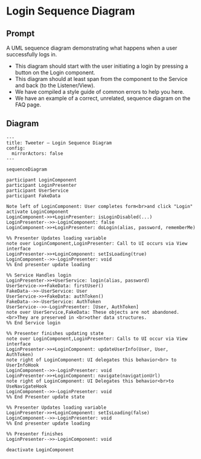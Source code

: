 # Login Sequence Diagram

## Prompt
A UML sequence diagram demonstrating what happens when a user successfully logs in.
* This diagram should start with the user initiating a login by pressing a button on the Login component.
* This diagram should at least span from the component to the Service and back (to the Listener/View).
* We have compiled a style guide of common errors to help you here.
* We have an example of a correct, unrelated, sequence diagram on the FAQ page.

## Diagram

```mermaid
---
title: Tweeter — Login Sequence Diagram
config:
  mirrorActors: false
---

sequenceDiagram

participant LoginComponent
participant LoginPresenter
participant UserService
participant FakeData

Note left of LoginComponent: User completes form<br>and click "Login"
activate LoginComponent
LoginComponent->>+LoginPresenter: isLoginDisabled(...)
LoginPresenter-->>-LoginComponent: false
LoginComponent->>+LoginPresenter: doLogin(alias, password, rememberMe)

%% Presenter Updates loading variable
note over LoginComponent,LoginPresenter: Call to UI occurs via View interface
LoginPresenter->>+LoginComponent: setIsLoading(true)
LoginComponent-->>-LoginPresenter: void
%% End presenter update loading

%% Service Handles login
LoginPresenter->>+UserService: login(alias, password)
UserService->>+FakeData: firstUser()
FakeData-->>-UserService: User
UserService->>+FakeData: authToken()
FakeData-->>-UserService: AuthToken
UserService-->>-LoginPresenter: [User, AuthToken]
note over UserService,FakeData: These objects are not abandoned.<br>They are preserved in <br>other data structures.
%% End Service login

%% Presenter finishes updating state
note over LoginComponent,LoginPresenter: Calls to UI occur via View interface
LoginPresenter->>+LoginComponent: updateUserInfo(User, User, AuthToken)
note right of LoginComponent: UI delegates this behavior<br> to UserInfoHook
LoginComponent-->>-LoginPresenter: void
LoginPresenter->>+LoginComponent: navigate(navigationUrl)
note right of LoginComponent: UI Delegates this behavior<br>to UseNavigateHook
LoginComponent-->>-LoginPresenter: void
%% End Presenter update state

%% Presenter Updates loading variable
LoginPresenter->>+LoginComponent: setIsLoading(false)
LoginComponent-->>-LoginPresenter: void
%% End presenter update loading

%% Presenter finishes
LoginPresenter-->>-LoginComponent: void

deactivate LoginComponent

```
